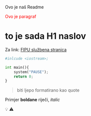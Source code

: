 Ovo je naš Readme

<p style="color:red">Ovo je paragraf</p>


# to je sada H1 naslov

Za link:
[FIPU službena stranica](https://fipu.unipu.hr/)

```python
#inlcude <iostream>;

int main(){
    system("PAUSE");
    return 0;
}
```

> biti ljepo formatirano kao quote

Primjer **boldane** riječi, *italic*

:bulb:
:warning:
